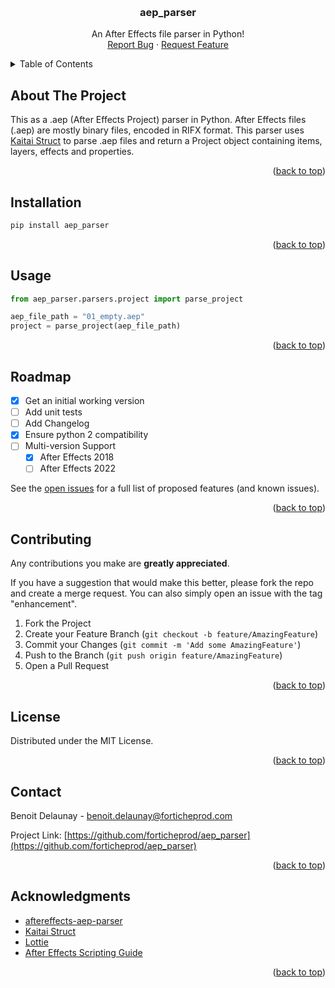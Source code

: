 <a name="readme-top"></a>

<!-- PROJECT NAME -->
<br />
<div align="center">
  <h3 align="center">aep_parser</h3>
  <p align="center">
    An After Effects file parser in Python!
    <br />
    <a href="https://github.com/forticheprod/aep_parser/issues">Report Bug</a>
    ·
    <a href="https://github.com/forticheprod/aep_parser/issues">Request Feature</a>
  </p>
</div>



<!-- TABLE OF CONTENTS -->
<details>
  <summary>Table of Contents</summary>
  <ol>
    <li><a href="#about-the-project">About The Project</a></li>
    <li><a href="#installation">Installation</a></li>
    <li><a href="#usage">Usage</a></li>
    <li><a href="#roadmap">Roadmap</a></li>
    <li><a href="#contributing">Contributing</a></li>
    <li><a href="#license">License</a></li>
    <li><a href="#contact">Contact</a></li>
    <li><a href="#acknowledgments">Acknowledgments</a></li>
  </ol>
</details>



<!-- ABOUT THE PROJECT -->
## About The Project


This as a .aep (After Effects Project) parser in Python. After Effects files (.aep) are mostly binary files, encoded in RIFX format. This parser uses [Kaitai Struct](https://kaitai.io/) to parse .aep files and return a Project object containing items, layers, effects and properties.

<p align="right">(<a href="#readme-top">back to top</a>)</p>



<!-- INSTALLATION -->
## Installation

```sh
pip install aep_parser
```

<p align="right">(<a href="#readme-top">back to top</a>)</p>




<!-- USAGE EXAMPLES -->
## Usage

```python
from aep_parser.parsers.project import parse_project

aep_file_path = "01_empty.aep"
project = parse_project(aep_file_path)
```

<p align="right">(<a href="#readme-top">back to top</a>)</p>




<!-- ROADMAP -->
## Roadmap

- [x] Get an initial working version
- [ ] Add unit tests
- [ ] Add Changelog
- [x] Ensure python 2 compatibility
- [ ] Multi-version Support
    - [x] After Effects 2018
    - [ ] After Effects 2022

See the [open issues](https://github.com/forticheprod/aep_parser/issues) for a full list of proposed features (and known issues).

<p align="right">(<a href="#readme-top">back to top</a>)</p>




<!-- CONTRIBUTING -->
## Contributing

Any contributions you make are **greatly appreciated**.

If you have a suggestion that would make this better, please fork the repo and create a merge request. You can also simply open an issue with the tag "enhancement".

1. Fork the Project
2. Create your Feature Branch (`git checkout -b feature/AmazingFeature`)
3. Commit your Changes (`git commit -m 'Add some AmazingFeature'`)
4. Push to the Branch (`git push origin feature/AmazingFeature`)
5. Open a Pull Request

<p align="right">(<a href="#readme-top">back to top</a>)</p>




<!-- LICENSE -->
## License

Distributed under the MIT License.

<p align="right">(<a href="#readme-top">back to top</a>)</p>




<!-- CONTACT -->
## Contact

Benoit Delaunay - benoit.delaunay@forticheprod.com

Project Link: [https://github.com/forticheprod/aep_parser](https://github.com/forticheprod/aep_parser)

<p align="right">(<a href="#readme-top">back to top</a>)</p>




<!-- ACKNOWLEDGMENTS -->
## Acknowledgments

* [aftereffects-aep-parser](https://github.com/boltframe/aftereffects-aep-parser)
* [Kaitai Struct](https://kaitai.io)
* [Lottie](https://lottiefiles.github.io/lottie-docs/aep/)
* [After Effects Scripting Guide](https://ae-scripting.docsforadobe.dev/)

<p align="right">(<a href="#readme-top">back to top</a>)</p>
